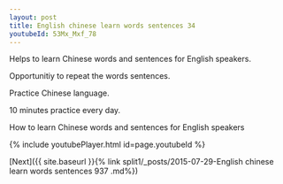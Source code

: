 ```yaml
---
layout: post
title: English chinese learn words sentences 34 
youtubeId: 53Mx_Mxf_78
---
```

 
 
Helps to learn Chinese words and sentences for English speakers.

Opportunitiy to repeat the words sentences. 

Practice Chinese language. 
 
10 minutes practice every day. 
 
How to learn Chinese words and sentences for English speakers 
 
{% include youtubePlayer.html id=page.youtubeId %}
 
 
[Next]({{ site.baseurl }}{% link  split1/_posts/2015-07-29-English chinese learn words sentences 937 .md%})
 
